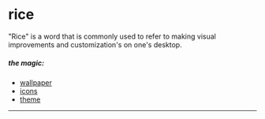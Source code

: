 # rice
"Rice" is a word that is commonly used to refer to making visual improvements and customization's on one's desktop.


##### the magic:
* [wallpaper](https://github.com/wes-kam/rice/blob/master/wallpaper)
* [icons](https://github.com/numixproject/numix-icon-theme-circle)
* [theme](https://github.com/numixproject/numix-gtk-theme)
---
